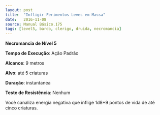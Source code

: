 ```yaml
---
layout: post
title:  "Infligir Ferimentos Leves em Massa"
date:   2016-11-08
source: Manual Básico.175
tags: [level5, bardo, clerigo, druida, necromancia]
---
```


**Necromancia de Nível 5**

**Tempo de Execução**: Ação Padrão

**Alcance**: 9 metros

**Alvo**: até 5 criaturas

**Duração**: instantanea

**Teste de Resistência**: Nenhum

Você canaliza energia negativa que inflige 1d8+9 pontos de vida de até cinco criaturas.